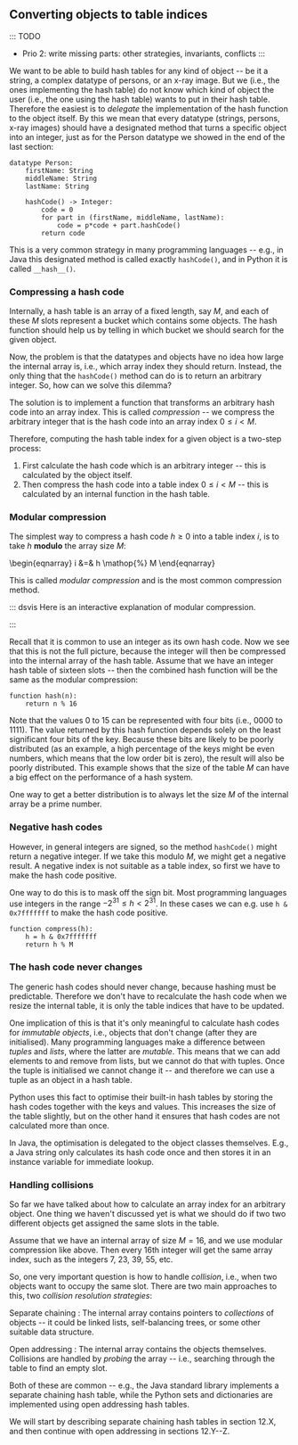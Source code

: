 
## Converting objects to table indices

::: TODO
- Prio 2: write missing parts: other strategies, invariants, conflicts
:::

We want to be able to build hash tables for any kind of object -- be it a string, a complex datatype of persons, or an x-ray image.
But we (i.e., the ones implementing the hash table) do not know which kind of object the user (i.e., the one using the hash table) wants to put in their hash table.
Therefore the easiest is to *delegate* the implementation of the hash function to the object itself.
By this we mean that every datatype (strings, persons, x-ray images) should have a designated method that turns a specific object into an integer, just as for the Person datatype we showed in the end of the last section:

    datatype Person:
        firstName: String
        middleName: String
        lastName: String

        hashCode() -> Integer:
            code = 0
            for part in (firstName, middleName, lastName):
                code = p*code + part.hashCode()
            return code

This is a very common strategy in many programming languages -- e.g., in Java this designated method is called exactly `hashCode()`, and in Python it is called `__hash__()`.


### Compressing a hash code

Internally, a hash table is an array of a fixed length, say $M$, and each of these $M$ slots represent a bucket which contains some objects.
The hash function should help us by telling in which bucket we should search for the given object.

Now, the problem is that the datatypes and objects have no idea how large the internal array is, i.e., which array index they should return.
Instead, the only thing that the `hashCode()` method can do is to return an arbitrary integer.
So, how can we solve this dilemma?

The solution is to implement a function that transforms an arbitrary hash code into an array index.
This is called *compression* -- we compress the arbitrary integer that is the hash code into an array index $0\leq i<M$.

Therefore, computing the hash table index for a given object is a two-step process:

1. First calculate the hash code which is an arbitrary integer -- this is calculated by the object itself.
2. Then compress the hash code into a table index $0\leq i<M$ -- this is calculated by an internal function in the hash table.


### Modular compression

The simplest way to compress a hash code $h\geq 0$ into a table index $i$, is to take $h$ **modulo** the array size $M$:

\begin{eqnarray}
i &=& h \mathop{\%} M
\end{eqnarray}

This is called *modular compression* and is the most common compression method.

::: dsvis
Here is an interactive explanation of modular compression.

<inlineav id="hashFuncExCON1" src="Hashing/hashFuncExCON1.js" name="Hash Function Slideshow 1"/>
:::

Recall that it is common to use an integer as its own hash code.
Now we see that this is not the full picture, because the integer will then be compressed into the internal array of the hash table.
Assume that we have an integer hash table of sixteen slots -- then the combined hash function will be the same as the modular compression:

    function hash(n):
        return n % 16

Note that the values 0 to 15 can be represented with four bits (i.e.,
0000 to 1111). The value returned by this hash function depends solely
on the least significant four bits of the key. Because these bits are
likely to be poorly distributed (as an example, a high percentage of the
keys might be even numbers, which means that the low order bit is zero),
the result will also be poorly distributed. This example shows that the
size of the table $M$ can have a big effect on the performance of a hash system.

One way to get a better distribution is to always let the size $M$ of the internal array be a prime number.


### Negative hash codes

However, in general integers are signed, so the method
`hashCode()` might return a negative integer. If we take this modulo
$M$, we might get a negative result. A negative index is not suitable as
a table index, so first we have to make the hash code positive.

One way to do this is to mask off the sign bit.
Most programming languages use integers in the range $-2^{31}\leq h<2^{31}$.
In these cases we can e.g. use `h & 0x7fffffff` to make the hash code positive.

    function compress(h):
        h = h & 0x7fffffff
        return h % M


### The hash code never changes

The generic hash codes should never change, because hashing must be
predictable. Therefore we don't have to recalculate the hash code when
we resize the internal table, it is only the table indices that have to
be updated.

One implication of this is that it's only meaningful to calculate hash
codes for *immutable objects*, i.e., objects that don't change (after
they are initialised).
Many programming languages make a difference between *tuples* and *lists*, where the latter are *mutable*.
This means that we can add elements to and remove from lists, but we cannot do that with tuples.
Once the tuple is initialised we cannot change it -- and therefore we can use a tuple as an object in a hash table.

Python uses this fact to optimise their built-in hash tables by storing
the hash codes together with the keys and values. This increases the
size of the table slightly, but on the other hand it ensures that hash
codes are not calculated more than once.

In Java, the optimisation is delegated to the object classes themselves.
E.g., a Java string only calculates its hash code once and then stores
it in an instance variable for immediate lookup.

<!--
### Invariants
-->


### Handling collisions

So far we have talked about how to calculate an array index for an arbitrary object.
One thing we haven't discussed yet is what we should do if two two different objects get assigned the same slots in the table.

Assume that we have an internal array of size $M=16$, and we use modular compression like above.
Then every 16th integer will get the same array index, such as the integers 7, 23, 39, 55, etc.

So, one very important question is how to handle *collision*, i.e., when two objects want to occupy the same slot.
There are two main approaches to this, two *collision resolution strategies*:

Separate chaining
: The internal array contains pointers to *collections* of objects -- it could be linked lists, self-balancing trees, or some other suitable data structure.

Open addressing
: The internal array contains the objects themselves. Collisions are handled by *probing* the array -- i.e., searching through the table to find an empty slot.

Both of these are common -- e.g., the Java standard library implements a separate chaining hash table, while the Python sets and dictionaries are implemented using open addressing hash tables.

We will start by describing separate chaining hash tables in section 12.X, and then continue with open addressing in sections 12.Y--Z.
